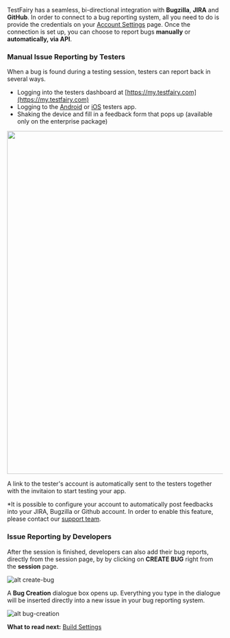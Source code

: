<!-- ## Reporting Bugs -->

TestFairy has a seamless, bi-directional integration with **Bugzilla**, **JIRA** and **GitHub**. In order to connect to a bug reporting system, all you need to do is provide the credentials on your <a href="http://docs.testfairy.com/Getting_Started/Account_Settings.html">Account Settings</a> page. Once the connection is set up, you can choose to report bugs **manually** or **automatically, via API**.

 
### Manual Issue Reporting by Testers

When a bug is found during a testing session, testers can report back in several ways.

* Logging into the testers dashboard at [https://my.testfairy.com](https://my.testfairy.com)
* Logging to the [Android](https://play.google.com/store/apps/details?id=com.testfairy.app) or [iOS](https://itunes.apple.com/app/testfairy/id977307991) testers app.
* Shaking the device and fill in a feedback form that pops up (available only on the enterprise package) 

<img src="../../img/app/tester.png" width="800"/>

A link to the tester's account is automatically sent to the testers together with the invitaion to start testing your app.

*It is possible to configure your account to automatically post feedbacks into your JIRA, Bugzilla or Github account. In order to enable this feature, please contact our [support team](https://app.testfairy.com/contact).

### Issue Reporting by Developers

After the session is finished, developers can also add their bug reports, directly from the session page, by by clicking on **CREATE BUG** right from the **session** page.

![ alt create-bug](../../img/app/create-bug.png)
 
A **Bug Creation** dialogue box opens up. Everything you type in the dialogue will be inserted directly into a new issue in your bug reporting system.

![ alt bug-creation](../../img/app/bug-creation.png)




**What to read next:** 
[Build Settings](Build_Settings.html) 
 
